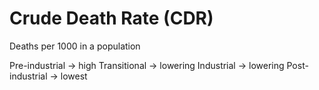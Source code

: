 # Crude Death Rate (CDR)

Deaths per 1000 in a population

Pre-industrial -> high
Transitional -> lowering
Industrial -> lowering
Post-industrial -> lowest

